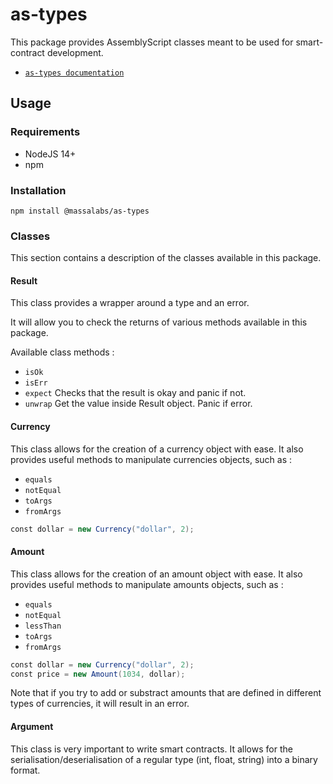 # as-types

This package provides AssemblyScript classes meant to be used for smart-contract development.

- [`as-types documentation`](https://as-types.docs.massa.net)

## Usage

### Requirements

- NodeJS 14+
- npm

### Installation
`npm install @massalabs/as-types`

### Classes
This section contains a description of the classes available in this package.

#### Result
This class provides a wrapper around a type and an error.

It will allow you to check the returns of various methods available in this package.

Available class methods :
- `isOk`
- `isErr`
- `expect`
Checks that the result is okay and panic if not.
- `unwrap`
Get the value inside Result object. Panic if error.


#### Currency
This class allows for the creation of a currency object with ease.
It also provides useful methods to manipulate currencies objects, such as :

- `equals`
- `notEqual`
- `toArgs`
- `fromArgs`

```as
const dollar = new Currency("dollar", 2);
```

#### Amount
This class allows for the creation of an amount object with ease.
It also provides useful methods to manipulate amounts objects, such as :

- `equals`
- `notEqual`
- `lessThan`
- `toArgs`
- `fromArgs`

```as
const dollar = new Currency("dollar", 2);
const price = new Amount(1034, dollar);
```

Note that if you try to add or substract amounts that are defined in different types of currencies, it will result in an error.

#### Argument
This class is very important to write smart contracts.
It allows for the serialisation/deserialisation of a regular type (int, float, string) into a binary format.
